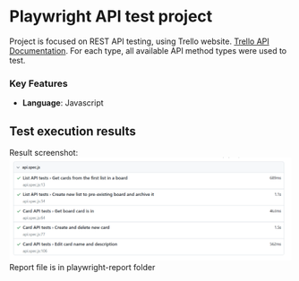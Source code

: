# Playwright API test project

Project is focused on REST API testing, using Trello website. [Trello API Documentation](https://developer.atlassian.com/cloud/trello/rest).
For each type, all available API method types were used to test.

### Key Features
- **Language**: Javascript


## Test execution results
Result screenshot:
![report](https://github.com/am191/playwright-api/blob/db738033adf1f51d2f3dfd47dafa724c18d043c6/data/results%202025-03-25.png)
Report file is in playwright-report folder
